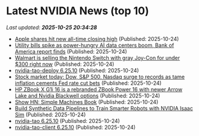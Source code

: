 # Latest NVIDIA News (top 10)
_Last updated: **2025-10-25 20:34:28**_

- [Apple shares hit new all-time closing high](https://macdailynews.com/2025/10/24/apple-shares-hit-new-all-time-closing-high-251024/) (Published: 2025-10-24)
- [Utility bills spike as power-hungry AI data centers boom, Bank of America report finds](https://nypost.com/2025/10/24/business/utility-bills-spike-as-ai-data-centers-boom-bank-of-america-report/) (Published: 2025-10-24)
- [Walmart is selling the Nintendo Switch with gray Joy-Con for under $300 right now](https://www.zdnet.com/home-and-office/home-entertainment/walmart-is-selling-the-nintendo-switch-with-gray-joy-con-for-under-300-right-now/) (Published: 2025-10-24)
- [nvidia-tao-deploy 6.25.10](https://pypi.org/project/nvidia-tao-deploy/6.25.10/) (Published: 2025-10-24)
- [Stock market today: Dow, S&P 500, Nasdaq surge to records as tame inflation cements Fed rate cut bets](https://finance.yahoo.com/news/live/stock-market-today-dow-sp-500-nasdaq-surge-to-records-as-tame-inflation-cements-fed-rate-cut-bets-200014567.html) (Published: 2025-10-24)
- [HP ZBook X G1i 16 is a rebranded ZBook Power 16 with newer Arrow Lake and Nvidia Blackwell options](https://www.notebookcheck.net/HP-ZBook-X-G1i-16-is-a-rebranded-ZBook-Power-16-with-newer-Arrow-Lake-and-Nvidia-Blackwell-options.1144695.0.html) (Published: 2025-10-24)
- [Show HN: Simple Machines Book](https://hackylabs.com/blogs/news/simple-machines-made-simple) (Published: 2025-10-24)
- [Build Synthetic Data Pipelines to Train Smarter Robots with NVIDIA Isaac Sim](https://developer.nvidia.com/blog/build-synthetic-data-pipelines-to-train-smarter-robots-with-nvidia-isaac-sim/) (Published: 2025-10-24)
- [nvidia-tao 6.25.10](https://pypi.org/project/nvidia-tao/6.25.10/) (Published: 2025-10-24)
- [nvidia-tao-client 6.25.10](https://pypi.org/project/nvidia-tao-client/6.25.10/) (Published: 2025-10-24)
